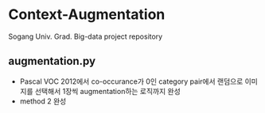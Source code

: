 # Context-Augmentation
Sogang Univ. Grad. Big-data project repository

## augmentation.py
- Pascal VOC 2012에서 co-occurance가 0인 category pair에서 랜덤으로 이미지를 선택해서 1장씩 augmentation하는 로직까지 완성
- method 2 완성
